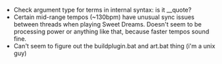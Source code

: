 * Check argument type for terms in internal syntax: is it __quote?
* Certain mid-range tempos (~130bpm) have unusual sync issues between threads when playing Sweet Dreams. Doesn't seem to be processing power or anything like that, because faster tempos sound fine.
* Can't seem to figure out the buildplugin.bat and art.bat thing (i'm a unix guy)
